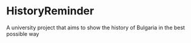 # HistoryReminder
A university project that aims to show the history of Bulgaria in the best possible way
